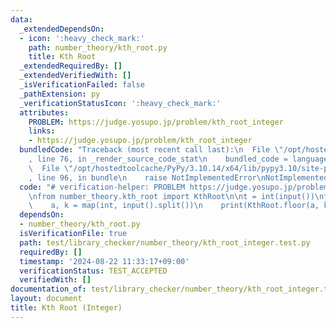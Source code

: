 ```yaml
---
data:
  _extendedDependsOn:
  - icon: ':heavy_check_mark:'
    path: number_theory/kth_root.py
    title: Kth Root
  _extendedRequiredBy: []
  _extendedVerifiedWith: []
  _isVerificationFailed: false
  _pathExtension: py
  _verificationStatusIcon: ':heavy_check_mark:'
  attributes:
    PROBLEM: https://judge.yosupo.jp/problem/kth_root_integer
    links:
    - https://judge.yosupo.jp/problem/kth_root_integer
  bundledCode: "Traceback (most recent call last):\n  File \"/opt/hostedtoolcache/PyPy/3.10.14/x64/lib/pypy3.10/site-packages/onlinejudge_verify/documentation/build.py\"\
    , line 76, in _render_source_code_stat\n    bundled_code = language.bundle(\n\
    \  File \"/opt/hostedtoolcache/PyPy/3.10.14/x64/lib/pypy3.10/site-packages/onlinejudge_verify/languages/python.py\"\
    , line 96, in bundle\n    raise NotImplementedError\nNotImplementedError\n"
  code: "# verification-helper: PROBLEM https://judge.yosupo.jp/problem/kth_root_integer\n\
    \nfrom number_theory.kth_root import KthRoot\n\nt = int(input())\nfor _ in range(t):\n\
    \    a, k = map(int, input().split())\n    print(KthRoot.floor(a, k))\n"
  dependsOn:
  - number_theory/kth_root.py
  isVerificationFile: true
  path: test/library_checker/number_theory/kth_root_integer.test.py
  requiredBy: []
  timestamp: '2024-08-22 11:33:17+09:00'
  verificationStatus: TEST_ACCEPTED
  verifiedWith: []
documentation_of: test/library_checker/number_theory/kth_root_integer.test.py
layout: document
title: Kth Root (Integer)
---
```

